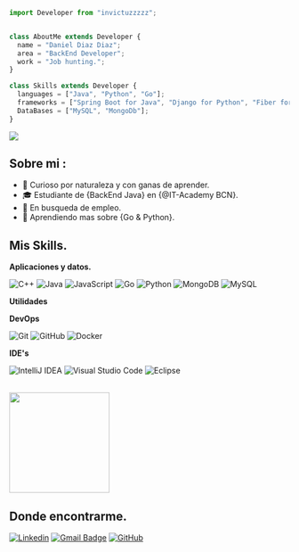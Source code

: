 
```js
import Developer from "invictuzzzzz";


class AboutMe extends Developer {
  name = "Daniel Diaz Diaz";
  area = "BackEnd Developer";
  work = "Job hunting.";
}

class Skills extends Developer {
  languages = ["Java", "Python", "Go"];
  frameworks = ["Spring Boot for Java", "Django for Python", "Fiber for Go"];
  DataBases = ["MySQL", "MongoDb"];
}
```

![](https://komarev.com/ghpvc/?username=invictuzzzzz&color=006bed)

## Sobre mi :

- 🤔 Curioso por naturaleza y con ganas de aprender.
- 🎓 Estudiante de {BackEnd Java} en {@IT-Academy BCN}.
- 💼 En busqueda de empleo.
- 🌱 Aprendiendo mas sobre {Go & Python}.

## Mis Skills.

**Aplicaciones y datos.**

![C++](https://img.shields.io/badge/-C++-333333?style=flat&logo=C%2B%2B&logoColor=00599C)
![Java](https://img.shields.io/badge/-Java-333333?style=flat&logo=Java&logoColor=007396)
![JavaScript](https://img.shields.io/badge/-JavaScript-333333?style=flat&logo=javascript)
![Go](https://img.shields.io/badge/-Go-00ADD8?style=flat&logo=go&logoColor=white)
![Python](https://img.shields.io/badge/-Python-3776AB?style=flat&logo=python&logoColor=white)
![MongoDB](https://img.shields.io/badge/-MongoDB-47A248?style=flat&logo=mongodb&logoColor=white)
![MySQL](https://img.shields.io/badge/-MySQL-333333?style=flat&logo=mysql)

**Utilidades**
 

**DevOps**

![Git](https://img.shields.io/badge/-Git-333333?style=flat&logo=git)
![GitHub](https://img.shields.io/badge/-GitHub-333333?style=flat&logo=github)
![Docker](https://img.shields.io/badge/-Docker-333333?style=flat&logo=docker)
 

**IDE's**

![IntelliJ IDEA](https://img.shields.io/badge/-IntelliJ%20IDEA-000000?style=flat&logo=intellij-idea&logoColor=white)
![Visual Studio Code](https://img.shields.io/badge/-Visual%20Studio%20Code-333333?style=flat&logo=visual-studio-code&logoColor=007ACC)
![Eclipse](https://img.shields.io/badge/-Eclipse-333333?style=flat&logo=eclipse-ide&logoColor=2C2255)



<br/>

<a href="https://github.com/invictuzzzzz" title="Perfil de Dani">
<img height="180em" src="https://github-readme-stats.vercel.app/api?username=invictuzzzzz&theme=dracula&show_icons=true" />
</a>

## Donde encontrarme.

[![Linkedin](https://img.shields.io/badge/-Dani-blue?style=flat-square&logo=Linkedin&logoColor=white&link=https://www.linkedin.com/in/daniel-diaz-diaz-b58707294)](https://www.linkedin.com/in/daniel-diaz-diaz-b58707294)
[![Gmail Badge](https://img.shields.io/badge/-dan1@hotmail.es-006bed?style=flat-square&logo=Gmail&logoColor=white&link=mailto:dan1@hotmail.es)](mailto:dan1@hotmail.es)
[![GitHub](https://img.shields.io/github/followers/iuricode?label=follow&style=social)](https://github.com/invictuzzzzz)


